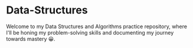 # Data-Structures
Welcome to my Data Structures and Algorithms practice repository, where I'll be honing my problem-solving skills and documenting my journey towards mastery 😀.
